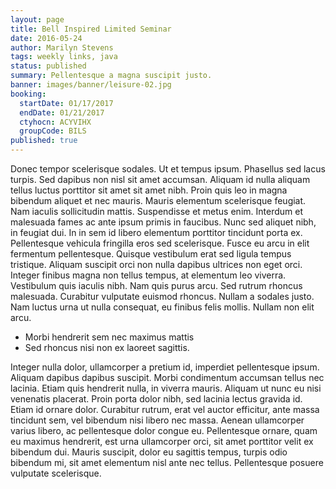 ```yaml
---
layout: page
title: Bell Inspired Limited Seminar
date: 2016-05-24
author: Marilyn Stevens
tags: weekly links, java
status: published
summary: Pellentesque a magna suscipit justo.
banner: images/banner/leisure-02.jpg
booking:
  startDate: 01/17/2017
  endDate: 01/21/2017
  ctyhocn: ACYVIHX
  groupCode: BILS
published: true
---
```

Donec tempor scelerisque sodales. Ut et tempus ipsum. Phasellus sed lacus turpis. Sed dapibus non nisl sit amet accumsan. Aliquam id nulla aliquam tellus luctus porttitor sit amet sit amet nibh. Proin quis leo in magna bibendum aliquet et nec mauris. Mauris elementum scelerisque feugiat. Nam iaculis sollicitudin mattis. Suspendisse et metus enim. Interdum et malesuada fames ac ante ipsum primis in faucibus. Nunc sed aliquet nibh, in feugiat dui.
In in sem id libero elementum porttitor tincidunt porta ex. Pellentesque vehicula fringilla eros sed scelerisque. Fusce eu arcu in elit fermentum pellentesque. Quisque vestibulum erat sed ligula tempus tristique. Aliquam suscipit orci non nulla dapibus ultrices non eget orci. Integer finibus magna non tellus tempus, at elementum leo viverra. Vestibulum quis iaculis nibh. Nam quis purus arcu. Sed rutrum rhoncus malesuada. Curabitur vulputate euismod rhoncus. Nullam a sodales justo. Nam luctus urna ut nulla consequat, eu finibus felis mollis. Nullam non elit arcu.

* Morbi hendrerit sem nec maximus mattis
* Sed rhoncus nisi non ex laoreet sagittis.

Integer nulla dolor, ullamcorper a pretium id, imperdiet pellentesque ipsum. Aliquam dapibus dapibus suscipit. Morbi condimentum accumsan tellus nec lacinia. Etiam quis hendrerit nulla, in viverra mauris. Aliquam ut nunc eu nisi venenatis placerat. Proin porta dolor nibh, sed lacinia lectus gravida id. Etiam id ornare dolor. Curabitur rutrum, erat vel auctor efficitur, ante massa tincidunt sem, vel bibendum nisi libero nec massa. Aenean ullamcorper varius libero, ac pellentesque dolor congue eu. Pellentesque ornare, quam eu maximus hendrerit, est urna ullamcorper orci, sit amet porttitor velit ex bibendum dui. Mauris suscipit, dolor eu sagittis tempus, turpis odio bibendum mi, sit amet elementum nisl ante nec tellus. Pellentesque posuere vulputate scelerisque.
